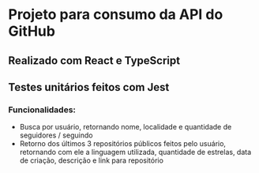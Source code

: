 # Projeto para consumo da API do GitHub

## Realizado com React e TypeScript

## Testes unitários feitos com Jest

### Funcionalidades: 
 - Busca por usuário, retornando nome, localidade e quantidade de seguidores / seguindo
 - Retorno dos últimos 3 repositórios públicos feitos pelo usuário, retornando com ele a linguagem utilizada, quantidade de estrelas, data de criação, descrição e link para repositório
